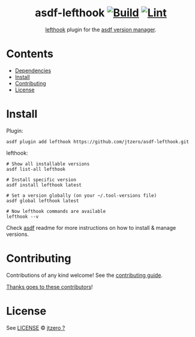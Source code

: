 <div align="center">

# asdf-lefthook [![Build](https://github.com/jtzero/asdf-lefthook/actions/workflows/build.yml/badge.svg)](https://github.com/jtzero/asdf-lefthook/actions/workflows/build.yml) [![Lint](https://github.com/jtzero/asdf-lefthook/actions/workflows/lint.yml/badge.svg)](https://github.com/jtzero/asdf-lefthook/actions/workflows/lint.yml)


[lefthook](https://github.com/evilmartians/lefthook.git) plugin for the [asdf version manager](https://asdf-vm.com).

</div>

# Contents

- [Dependencies](#dependencies)
- [Install](#install)
- [Contributing](#contributing)
- [License](#license)

# Install

Plugin:

```shell
asdf plugin add lefthook https://github.com/jtzero/asdf-lefthook.git
```

lefthook:

```shell
# Show all installable versions
asdf list-all lefthook

# Install specific version
asdf install lefthook latest

# Set a version globally (on your ~/.tool-versions file)
asdf global lefthook latest

# Now lefthook commands are available
lefthook --v
```

Check [asdf](https://github.com/asdf-vm/asdf) readme for more instructions on how to
install & manage versions.

# Contributing

Contributions of any kind welcome! See the [contributing guide](contributing.md).

[Thanks goes to these contributors](https://github.com/jtzero/asdf-lefthook/graphs/contributors)!

# License

See [LICENSE](LICENSE) © [jtzero ?](https://github.com/jtzero/)
